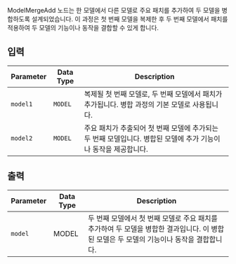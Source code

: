 ModelMergeAdd 노드는 한 모델에서 다른 모델로 주요 패치를 추가하여 두 모델을 병합하도록 설계되었습니다. 이 과정은 첫 번째 모델을 복제한 후 두 번째 모델에서 패치를 적용하여 두 모델의 기능이나 동작을 결합할 수 있게 합니다.

## 입력

| Parameter | Data Type | Description |
|-----------|-------------|-------------|
| `model1`  | `MODEL`     | 복제될 첫 번째 모델로, 두 번째 모델에서 패치가 추가됩니다. 병합 과정의 기본 모델로 사용됩니다. |
| `model2`  | `MODEL`     | 주요 패치가 추출되어 첫 번째 모델에 추가되는 두 번째 모델입니다. 병합된 모델에 추가 기능이나 동작을 제공합니다. |

## 출력

| Parameter | Data Type | Description |
|-----------|-------------|-------------|
| `model`   | MODEL     | 두 번째 모델에서 첫 번째 모델로 주요 패치를 추가하여 두 모델을 병합한 결과입니다. 이 병합된 모델은 두 모델의 기능이나 동작을 결합합니다. |
